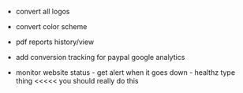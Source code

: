 -   convert all logos
-   convert color scheme
-   pdf reports history/view

-   add conversion tracking for paypal google analytics

-   monitor website status - get alert when it goes down - healthz type thing <<<<< you should really do this
